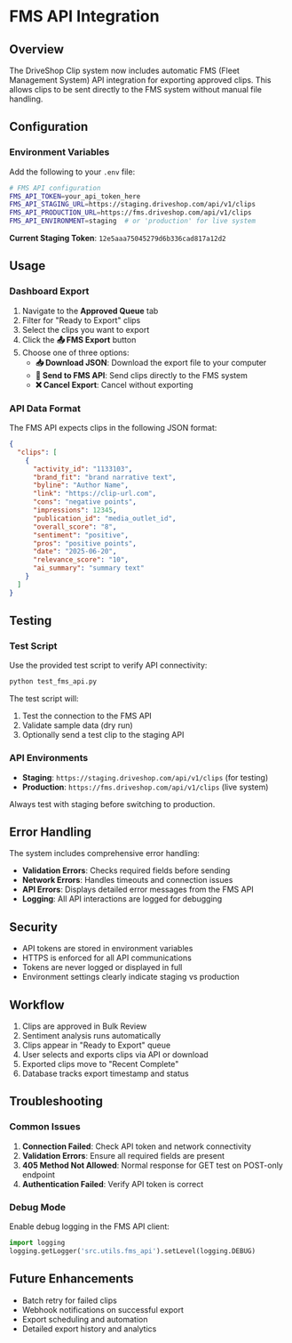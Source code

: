 # FMS API Integration

## Overview

The DriveShop Clip system now includes automatic FMS (Fleet Management System) API integration for exporting approved clips. This allows clips to be sent directly to the FMS system without manual file handling.

## Configuration

### Environment Variables

Add the following to your `.env` file:

```bash
# FMS API configuration
FMS_API_TOKEN=your_api_token_here
FMS_API_STAGING_URL=https://staging.driveshop.com/api/v1/clips
FMS_API_PRODUCTION_URL=https://fms.driveshop.com/api/v1/clips
FMS_API_ENVIRONMENT=staging  # or 'production' for live system
```

**Current Staging Token**: `12e5aaa75045279d6b336cad817a12d2`

## Usage

### Dashboard Export

1. Navigate to the **Approved Queue** tab
2. Filter for "Ready to Export" clips
3. Select the clips you want to export
4. Click the **📤 FMS Export** button
5. Choose one of three options:
   - **📥 Download JSON**: Download the export file to your computer
   - **🚀 Send to FMS API**: Send clips directly to the FMS system
   - **❌ Cancel Export**: Cancel without exporting

### API Data Format

The FMS API expects clips in the following JSON format:

```json
{
  "clips": [
    {
      "activity_id": "1133103",
      "brand_fit": "brand narrative text",
      "byline": "Author Name",
      "link": "https://clip-url.com",
      "cons": "negative points",
      "impressions": 12345,
      "publication_id": "media_outlet_id",
      "overall_score": "8",
      "sentiment": "positive",
      "pros": "positive points",
      "date": "2025-06-20",
      "relevance_score": "10",
      "ai_summary": "summary text"
    }
  ]
}
```

## Testing

### Test Script

Use the provided test script to verify API connectivity:

```bash
python test_fms_api.py
```

The test script will:
1. Test the connection to the FMS API
2. Validate sample data (dry run)
3. Optionally send a test clip to the staging API

### API Environments

- **Staging**: `https://staging.driveshop.com/api/v1/clips` (for testing)
- **Production**: `https://fms.driveshop.com/api/v1/clips` (live system)

Always test with staging before switching to production.

## Error Handling

The system includes comprehensive error handling:

- **Validation Errors**: Checks required fields before sending
- **Network Errors**: Handles timeouts and connection issues
- **API Errors**: Displays detailed error messages from the FMS API
- **Logging**: All API interactions are logged for debugging

## Security

- API tokens are stored in environment variables
- HTTPS is enforced for all API communications
- Tokens are never logged or displayed in full
- Environment settings clearly indicate staging vs production

## Workflow

1. Clips are approved in Bulk Review
2. Sentiment analysis runs automatically
3. Clips appear in "Ready to Export" queue
4. User selects and exports clips via API or download
5. Exported clips move to "Recent Complete"
6. Database tracks export timestamp and status

## Troubleshooting

### Common Issues

1. **Connection Failed**: Check API token and network connectivity
2. **Validation Errors**: Ensure all required fields are present
3. **405 Method Not Allowed**: Normal response for GET test on POST-only endpoint
4. **Authentication Failed**: Verify API token is correct

### Debug Mode

Enable debug logging in the FMS API client:

```python
import logging
logging.getLogger('src.utils.fms_api').setLevel(logging.DEBUG)
```

## Future Enhancements

- Batch retry for failed clips
- Webhook notifications on successful export
- Export scheduling and automation
- Detailed export history and analytics